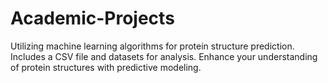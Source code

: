 # Academic-Projects
Utilizing machine learning algorithms for protein structure prediction. Includes a CSV file and datasets for analysis. Enhance your understanding of protein structures with predictive modeling.
